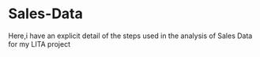 # Sales-Data
Here,i have an explicit detail of the steps used in the analysis of Sales Data for my LITA project
